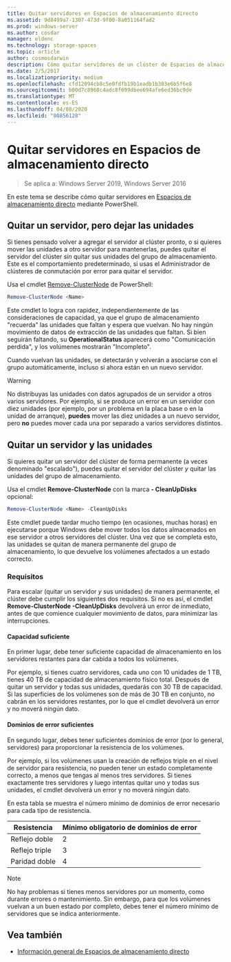 ```yaml
---
title: Quitar servidores en Espacios de almacenamiento directo
ms.assetid: 9d8499a7-1307-473d-9f00-8a051164fad2
ms.prod: windows-server
ms.author: cosdar
manager: eldenc
ms.technology: storage-spaces
ms.topic: article
author: cosmosdarwin
description: Cómo quitar servidores de un clúster de Espacios de almacenamiento directo en Windows Server.
ms.date: 2/5/2017
ms.localizationpriority: medium
ms.openlocfilehash: cfd12094cb8c5e0fdfb19b1eadb1b303e6b5f6e8
ms.sourcegitcommit: b00d7c8968c4adc8f699dbee694afe6ed36bc9de
ms.translationtype: MT
ms.contentlocale: es-ES
ms.lasthandoff: 04/08/2020
ms.locfileid: "80856128"
---
```

# <a name="removing-servers-in-storage-spaces-direct"></a>Quitar servidores en Espacios de almacenamiento directo

>Se aplica a: Windows Server 2019, Windows Server 2016

En este tema se describe cómo quitar servidores en [Espacios de almacenamiento directo](storage-spaces-direct-overview.md) mediante PowerShell.

## <a name="remove-a-server-but-leave-its-drives"></a>Quitar un servidor, pero dejar las unidades

Si tienes pensado volver a agregar el servidor al clúster pronto, o si quieres mover las unidades a otro servidor para mantenerlas, puedes quitar el servidor del clúster *sin* quitar sus unidades del grupo de almacenamiento. Este es el comportamiento predeterminado, si usas el Administrador de clústeres de conmutación por error para quitar el servidor.

Usa el cmdlet [Remove-ClusterNode](https://technet.microsoft.com/library/hh847251.aspx) de PowerShell:

```PowerShell
Remove-ClusterNode <Name>
```

Este cmdlet lo logra con rapidez, independientemente de las consideraciones de capacidad, ya que el grupo de almacenamiento "recuerda" las unidades que faltan y espera que vuelvan. No hay ningún movimiento de datos de extracción de las unidades que faltan. Si bien seguirán faltando, su **OperationalStatus** aparecerá como "Comunicación perdida", y los volúmenes mostrarán "Incompleto".

Cuando vuelvan las unidades, se detectarán y volverán a asociarse con el grupo automáticamente, incluso si ahora están en un nuevo servidor.

   >[!WARNING]
   > No distribuyas las unidades con datos agrupados de un servidor a otros varios servidores. Por ejemplo, si se produce un error en un servidor con diez unidades (por ejemplo, por un problema en la placa base o en la unidad de arranque), **puedes** mover las diez unidades a un nuevo servidor, pero **no** puedes mover cada una por separado a varios servidores distintos.

## <a name="remove-a-server-and-its-drives"></a>Quitar un servidor y las unidades

Si quieres quitar un servidor del clúster de forma permanente (a veces denominado "escalado"), puedes quitar el servidor del clúster *y* quitar las unidades del grupo de almacenamiento.

Usa el cmdlet **Remove-ClusterNode** con la marca **- CleanUpDisks** opcional:

```PowerShell
Remove-ClusterNode <Name> -CleanUpDisks
```

Este cmdlet puede tardar mucho tiempo (en ocasiones, muchas horas) en ejecutarse porque Windows debe mover todos los datos almacenados en ese servidor a otros servidores del clúster. Una vez que se completa esto, las unidades se quitan de manera permanente del grupo de almacenamiento, lo que devuelve los volúmenes afectados a un estado correcto.

### <a name="requirements"></a>Requisitos

Para escalar (quitar un servidor *y* sus unidades) de manera permanente, el clúster debe cumplir los siguientes dos requisitos. Si no es así, el cmdlet **Remove-ClusterNode -CleanUpDisks** devolverá un error de inmediato, antes de que comience cualquier movimiento de datos, para minimizar las interrupciones.

#### <a name="enough-capacity"></a>Capacidad suficiente

En primer lugar, debe tener suficiente capacidad de almacenamiento en los servidores restantes para dar cabida a todos los volúmenes.

Por ejemplo, si tienes cuatro servidores, cada uno con 10 unidades de 1 TB, tienes 40 TB de capacidad de almacenamiento físico total. Después de quitar un servidor y todas sus unidades, quedarás con 30 TB de capacidad. Si las superficies de los volúmenes son de más de 30 TB en conjunto, no cabrán en los servidores restantes, por lo que el cmdlet devolverá un error y no moverá ningún dato.

#### <a name="enough-fault-domains"></a>Dominios de error suficientes

En segundo lugar, debes tener suficientes dominios de error (por lo general, servidores) para proporcionar la resistencia de los volúmenes.

Por ejemplo, si los volúmenes usan la creación de reflejos triple en el nivel de servidor para resistencia, no pueden tener un estado completamente correcto, a menos que tengas al menos tres servidores. Si tienes exactamente tres servidores y luego intentas quitar uno y todas sus unidades, el cmdlet devolverá un error y no moverá ningún dato.

En esta tabla se muestra el número mínimo de dominios de error necesario para cada tipo de resistencia.

|    Resistencia          |    Mínimo obligatorio de dominios de error   |
|------------------------|-------------------------------------|
|    Reflejo doble      |    2                                |
|    Reflejo triple    |    3                                |
|    Paridad doble         |    4                                |

   >[!NOTE]
   > No hay problemas si tienes menos servidores por un momento, como durante errores o mantenimiento. Sin embargo, para que los volúmenes vuelvan a un buen estado por completo, debes tener el número mínimo de servidores que se indica anteriormente.

## <a name="see-also"></a>Vea también

- [Información general de Espacios de almacenamiento directo](storage-spaces-direct-overview.md)
